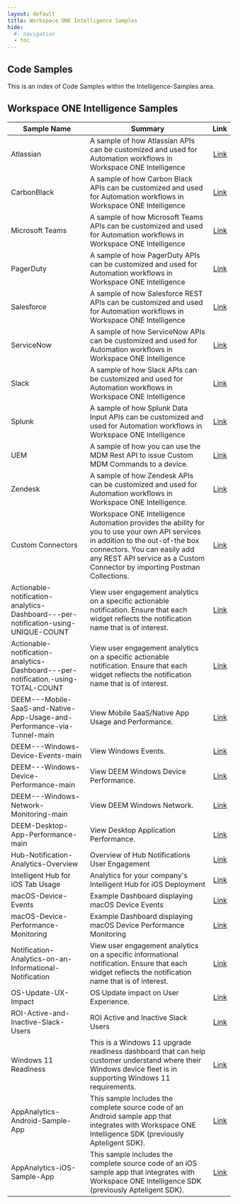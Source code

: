 ```yaml
---
layout: default
title: Workspace ONE Intelligence Samples
hide:
  #- navigation
  - toc
---
```


## Code Samples

This is an index of Code Samples within the Intelligence-Samples area.

## Workspace ONE Intelligence Samples

| Sample Name | Summary | Link |
| --- | --- | ---:|
| Atlassian | A sample of how Atlassian APIs can be customized and used for Automation workflows in Workspace ONE Intelligence | [Link](https://github.com/euc-oss/euc-samples/tree/main/Intelligence-Samples/Custom%20Connectors/Atlassian) |
| CarbonBlack | A sample of how Carbon Black APIs can be customized and used for Automation workflows in Workspace ONE Intelligence | [Link](https://github.com/euc-oss/euc-samples/tree/main/Intelligence-Samples/Custom%20Connectors/CarbonBlack) |
| Microsoft Teams | A sample of how Microsoft Teams APIs can be customized and used for Automation workflows in Workspace ONE Intelligence | [Link](https://github.com/euc-oss/euc-samples/tree/main/Intelligence-Samples/Custom%20Connectors/Microsoft%20Teams) |
| PagerDuty | A sample of how PagerDuty APIs can be customized and used for Automation workflows in Workspace ONE Intelligence | [Link](https://github.com/euc-oss/euc-samples/tree/main/Intelligence-Samples/Custom%20Connectors/PagerDuty) |
| Salesforce | A sample of how Salesforce REST APIs can be customized and used for Automation workflows in Workspace ONE Intelligence | [Link](https://github.com/euc-oss/euc-samples/tree/main/Intelligence-Samples/Custom%20Connectors/Salesforce) |
| ServiceNow | A sample of how ServiceNow APIs can be customized and used for Automation workflows in Workspace ONE Intelligence | [Link](https://github.com/euc-oss/euc-samples/tree/main/Intelligence-Samples/Custom%20Connectors/ServiceNow) |
| Slack | A sample of how Slack APIs can be customized and used for Automation workflows in Workspace ONE Intelligence | [Link](https://github.com/euc-oss/euc-samples/tree/main/Intelligence-Samples/Custom%20Connectors/Slack) |
| Splunk | A sample of how Splunk Data Input APIs can be customized and used for Automation workflows in Workspace ONE Intelligence | [Link](https://github.com/euc-oss/euc-samples/tree/main/Intelligence-Samples/Custom%20Connectors/Splunk) |
| UEM | A sample of how you can use the MDM Rest API to issue Custom MDM Commands to a device. | [Link](https://github.com/euc-oss/euc-samples/tree/main/Intelligence-Samples/Custom%20Connectors/UEM) |
| Zendesk | A sample of how Zendesk APIs can be customized and used for Automation workflows in Workspace ONE Intelligence. | [Link](https://github.com/euc-oss/euc-samples/tree/main/Intelligence-Samples/Custom%20Connectors/Zendesk) |
| Custom Connectors | Workspace ONE Intelligence Automation provides the ability for you to use your own API services in addition to the out-of-the box connectors.  You can easily add any REST API service as a Custom Connector by importing Postman Collections. | [Link](https://github.com/euc-oss/euc-samples/tree/main/Intelligence-Samples/Custom%20Connectors) |
| Actionable-notification-analytics-Dashboard---per-notification-using-UNIQUE-COUNT | View user engagement analytics on a specific actionable notification. Ensure that each widget reflects the notification name that is of interest. | [Link](https://github.com/euc-oss/euc-samples/tree/main/Intelligence-Samples/Dashboards/Actionable-notification-analytics-Dashboard---per-notification-using-UNIQUE-COUNT) |
| Actionable-notification-analytics-Dashboard---per-notification.-using-TOTAL-COUNT | View user engagement analytics on a specific actionable notification. Ensure that each widget reflects the notification name that is of interest. | [Link](https://github.com/euc-oss/euc-samples/tree/main/Intelligence-Samples/Dashboards/Actionable-notification-analytics-Dashboard---per-notification.-using-TOTAL-COUNT) |
| DEEM---Mobile-SaaS-and-Native-App-Usage-and-Performance-via-Tunnel-main | View Mobile SaaS/Native App Usage and Performance. | [Link](https://github.com/euc-oss/euc-samples/tree/main/Intelligence-Samples/Dashboards/DEEM---Mobile-SaaS-and-Native-App-Usage-and-Performance-via-Tunnel-main) |
| DEEM---Windows-Device-Events-main | View Windows Events. | [Link](https://github.com/euc-oss/euc-samples/tree/main/Intelligence-Samples/Dashboards/DEEM---Windows-Device-Events-main) |
| DEEM---Windows-Device-Performance-main | View DEEM Windows Device Performance. | [Link](https://github.com/euc-oss/euc-samples/tree/main/Intelligence-Samples/Dashboards/DEEM---Windows-Device-Performance-main) |
| DEEM---Windows-Network-Monitoring-main | View DEEM Windows Network. | [Link](https://github.com/euc-oss/euc-samples/tree/main/Intelligence-Samples/Dashboards/DEEM---Windows-Network-Monitoring-main) |
| DEEM-Desktop-App-Performance-main | View Desktop Application Performance. | [Link](https://github.com/euc-oss/euc-samples/tree/main/Intelligence-Samples/Dashboards/DEEM-Desktop-App-Performance-main) |
| Hub-Notification-Analytics-Overview | Overview of Hub Notifications User Engagement | [Link](https://github.com/euc-oss/euc-samples/tree/main/Intelligence-Samples/Dashboards/Hub-Notification-Analytics-Overview) |
| Intelligent Hub for iOS Tab Usage | Analytics for your company's Intelligent Hub for iOS Deployment | [Link](https://github.com/euc-oss/euc-samples/tree/main/Intelligence-Samples/Dashboards/Intelligent%20Hub%20for%20iOS%20Tab%20Usage) |
| macOS-Device-Events | Example Dashboard displaying macOS Device Events | [Link](https://github.com/euc-oss/euc-samples/tree/main/Intelligence-Samples/Dashboards/macOS-Device-Events) |
| macOS-Device-Performance-Monitoring | Example Dashboard displaying macOS Device Performance Monitoring | [Link](https://github.com/euc-oss/euc-samples/tree/main/Intelligence-Samples/Dashboards/macOS-Device-Performance-Monitoring) |
| Notification-Analytics-on-an-Informational-Notification | View user engagement analytics on a specific informational notification. Ensure that each widget reflects the notification name that is of interest. | [Link](https://github.com/euc-oss/euc-samples/tree/main/Intelligence-Samples/Dashboards/Notification-Analytics-on-an-Informational-Notification) |
| OS-Update-UX-Impact | OS Update impact on User Experience. | [Link](https://github.com/euc-oss/euc-samples/tree/main/Intelligence-Samples/Dashboards/OS-Update-UX-Impact) |
| ROI-Active-and-Inactive-Slack-Users | ROI Active and Inactive Slack Users | [Link](https://github.com/euc-oss/euc-samples/tree/main/Intelligence-Samples/Dashboards/ROI-Active-and-Inactive-Slack-Users) |
| Windows 11 Readiness | This is a Windows 11 upgrade readiness dashboard that can help customer understand where their Windows device fleet is in supporting Windows 11 requirements. | [Link](https://github.com/euc-oss/euc-samples/tree/main/Intelligence-Samples/Dashboards/Windows%2011%20Readiness) |
| AppAnalytics-Android-Sample-App | This sample includes the complete source code of an Android sample app that integrates with Workspace ONE Intelligence SDK (previously Apteligent SDK). | [Link](https://github.com/euc-oss/euc-samples/tree/main/Intelligence-Samples/IntelligenceSDK/AppAnalytics-Android-Sample-App) |
| AppAnalytics-iOS-Sample-App | This sample includes the complete source code of an iOS sample app that integrates with Workspace ONE Intelligence SDK (previously Apteligent SDK). | [Link](https://github.com/euc-oss/euc-samples/tree/main/Intelligence-Samples/IntelligenceSDK/AppAnalytics-iOS-Sample-App) |
